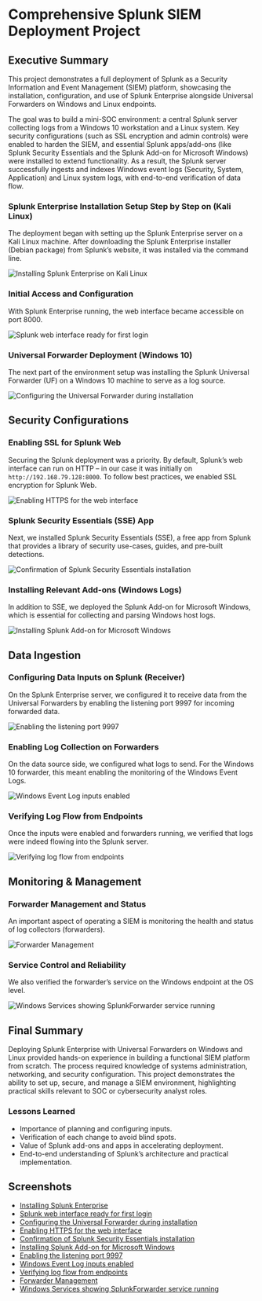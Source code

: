# Comprehensive Splunk SIEM Deployment Project

## Executive Summary
This project demonstrates a full deployment of Splunk as a Security Information and Event Management (SIEM) platform, showcasing the installation, configuration, and use of Splunk Enterprise alongside Universal Forwarders on Windows and Linux endpoints.

The goal was to build a mini-SOC environment: a central Splunk server collecting logs from a Windows 10 workstation and a Linux system. Key security configurations (such as SSL encryption and admin controls) were enabled to harden the SIEM, and essential Splunk apps/add-ons (like Splunk Security Essentials and the Splunk Add-on for Microsoft Windows) were installed to extend functionality. As a result, the Splunk server successfully ingests and indexes Windows event logs (Security, System, Application) and Linux system logs, with end-to-end verification of data flow.

### Splunk Enterprise Installation Setup Step by Step on (Kali Linux)
The deployment began with setting up the Splunk Enterprise server on a Kali Linux machine. After downloading the Splunk Enterprise installer (Debian package) from Splunk’s website, it was installed via the command line.


![Installing Splunk Enterprise on Kali Linux](screenshots/splunk_installation.png)

### Initial Access and Configuration
With Splunk Enterprise running, the web interface became accessible on port 8000.

![Splunk web interface ready for first login](screenshots/splunk_web_interface.png)

### Universal Forwarder Deployment (Windows 10)
The next part of the environment setup was installing the Splunk Universal Forwarder (UF) on a Windows 10 machine to serve as a log source.

![Configuring the Universal Forwarder during installation](screenshots/uf_configuration.png)

## Security Configurations

### Enabling SSL for Splunk Web
Securing the Splunk deployment was a priority. By default, Splunk’s web interface can run on HTTP – in our case it was initially on `http://192.168.79.128:8000`. To follow best practices, we enabled SSL encryption for Splunk Web.

![Enabling HTTPS for the web interface](screenshots/enable_https.png)

### Splunk Security Essentials (SSE) App
Next, we installed Splunk Security Essentials (SSE), a free app from Splunk that provides a library of security use-cases, guides, and pre-built detections.

![Confirmation of Splunk Security Essentials installation](screenshots/sse_installation.png)

### Installing Relevant Add-ons (Windows Logs)
In addition to SSE, we deployed the Splunk Add-on for Microsoft Windows, which is essential for collecting and parsing Windows host logs.

![Installing Splunk Add-on for Microsoft Windows](screenshots/windows_addon_installation.png)

## Data Ingestion

### Configuring Data Inputs on Splunk (Receiver)
On the Splunk Enterprise server, we configured it to receive data from the Universal Forwarders by enabling the listening port 9997 for incoming forwarded data.

![Enabling the listening port 9997](screenshots/enable_listening_port.png)

### Enabling Log Collection on Forwarders
On the data source side, we configured what logs to send. For the Windows 10 forwarder, this meant enabling the monitoring of the Windows Event Logs.

![Windows Event Log inputs enabled](screenshots/windows_event_log_inputs.png)

### Verifying Log Flow from Endpoints
Once the inputs were enabled and forwarders running, we verified that logs were indeed flowing into the Splunk server.

![Verifying log flow from endpoints](screenshots/log_flow_verification.png)

## Monitoring & Management

### Forwarder Management and Status
An important aspect of operating a SIEM is monitoring the health and status of log collectors (forwarders).

![Forwarder Management](screenshots/forwarder_management.png)

### Service Control and Reliability
We also verified the forwarder’s service on the Windows endpoint at the OS level.

![Windows Services showing SplunkForwarder service running](screenshots/windows_services.png)

## Final Summary
Deploying Splunk Enterprise with Universal Forwarders on Windows and Linux provided hands-on experience in building a functional SIEM platform from scratch. The process required knowledge of systems administration, networking, and security configuration. This project demonstrates the ability to set up, secure, and manage a SIEM environment, highlighting practical skills relevant to SOC or cybersecurity analyst roles.

### Lessons Learned
- Importance of planning and configuring inputs.
- Verification of each change to avoid blind spots.
- Value of Splunk add-ons and apps in accelerating deployment.
- End-to-end understanding of Splunk’s architecture and practical implementation.

## Screenshots
- [Installing Splunk Enterprise](screenshots/splunk_installation.png)
- [Splunk web interface ready for first login](screenshots/splunk_web_interface.png)
- [Configuring the Universal Forwarder during installation](screenshots/uf_configuration.png)
- [Enabling HTTPS for the web interface](screenshots/enable_https.png)
- [Confirmation of Splunk Security Essentials installation](screenshots/sse_installation.png)
- [Installing Splunk Add-on for Microsoft Windows](screenshots/windows_addon_installation.png)
- [Enabling the listening port 9997](screenshots/enable_listening_port.png)
- [Windows Event Log inputs enabled](screenshots/windows_event_log_inputs.png)
- [Verifying log flow from endpoints](screenshots/log_flow_verification.png)
- [Forwarder Management](screenshots/forwarder_management.png)
- [Windows Services showing SplunkForwarder service running](screenshots/windows_services.png)
